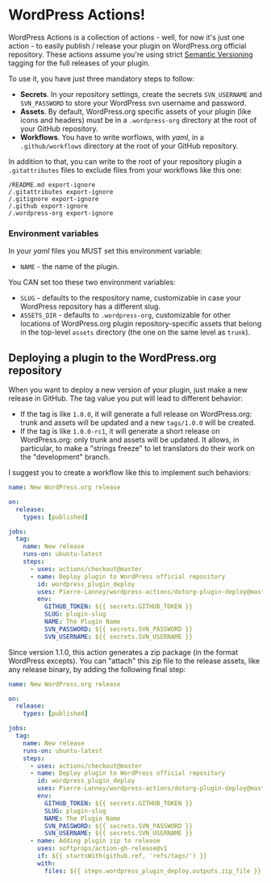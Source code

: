 # WordPress Actions!

WordPress Actions is a collection of actions - well, for now it's just one action - to easily publish / release your plugin on WordPress.org official repository. These actions assume you're using strict [Semantic Versioning](https://semver.org/spec/v2.0.0.html) tagging for the full releases of your plugin.

To use it, you have just three mandatory steps to follow:
* __Secrets__. In your repository settings, create the secrets `SVN_USERNAME` and `SVN_PASSWORD` to store your WordPress svn username and password.
* __Assets__. By default, WordPress.org specific assets of your plugin (like icons and headers) must be in a `.wordpress-org` directory at the root of your GitHub repository.
* __Workflows__. You have to write worflows, with _yaml_, in a `.github/workflows` directory at the root of your GitHub repository.

In addition to that, you can write to the root of your repository plugin a `.gitattributes` files to exclude files from your workflows like this one:
```gitattributes
/README.md export-ignore
/.gitattributes export-ignore
/.gitignore export-ignore
/.github export-ignore
/.wordpress-org export-ignore
```

### Environment variables
In your _yaml_ files you MUST set this environment variable:
* `NAME` - the name of the plugin.

You CAN set too these two environment variables:
* `SLUG` - defaults to the respository name, customizable in case your WordPress repository has a different slug.
* `ASSETS_DIR` - defaults to `.wordpress-org`, customizable for other locations of WordPress.org plugin repository-specific assets that belong in the top-level `assets` directory (the one on the same level as `trunk`).

## Deploying a plugin to the WordPress.org repository

When you want to deploy a new version of your plugin, just make a new release in GitHub. The tag value you put will lead to different behavior:
* If the tag is like `1.0.0`, it will generate a full release on WordPress.org: trunk and assets will be updated and a new `tags/1.0.0` will be created.
* If the tag is like `1.0.0-rc1`, it will generate a short release on WordPress.org: only trunk and assets will be updated. It allows, in particular, to make a "strings freeze" to let translators do their work on the "development" branch.

I suggest you to create a workflow like this to implement such behaviors:
```yml
name: New WordPress.org release

on:
  release:
    types: [published]

jobs:
  tag:
    name: New release
    runs-on: ubuntu-latest
    steps:
      - uses: actions/checkout@master
      - name: Deploy plugin to WordPress official repository
        id: wordpress_plugin_deploy
        uses: Pierre-Lannoy/wordpress-actions/dotorg-plugin-deploy@master
        env:
          GITHUB_TOKEN: ${{ secrets.GITHUB_TOKEN }}
          SLUG: plugin-slug
          NAME: The Plugin Name
          SVN_PASSWORD: ${{ secrets.SVN_PASSWORD }}
          SVN_USERNAME: ${{ secrets.SVN_USERNAME }}
```

Since version 1.1.0, this action generates a zip package (in the format WordPress excepts). You can "attach" this zip file to the release assets, like any release binary, by adding the following final step:

```yml
name: New WordPress.org release

on:
  release:
    types: [published]

jobs:
  tag:
    name: New release
    runs-on: ubuntu-latest
    steps:
      - uses: actions/checkout@master
      - name: Deploy plugin to WordPress official repository
        id: wordpress_plugin_deploy
        uses: Pierre-Lannoy/wordpress-actions/dotorg-plugin-deploy@master
        env:
          GITHUB_TOKEN: ${{ secrets.GITHUB_TOKEN }}
          SLUG: plugin-slug
          NAME: The Plugin Name
          SVN_PASSWORD: ${{ secrets.SVN_PASSWORD }}
          SVN_USERNAME: ${{ secrets.SVN_USERNAME }}
      - name: Adding plugin zip to release
        uses: softprops/action-gh-release@v1
        if: ${{ startsWith(github.ref, 'refs/tags/') }}
        with:
          files: ${{ steps.wordpress_plugin_deploy.outputs.zip_file }}
```
